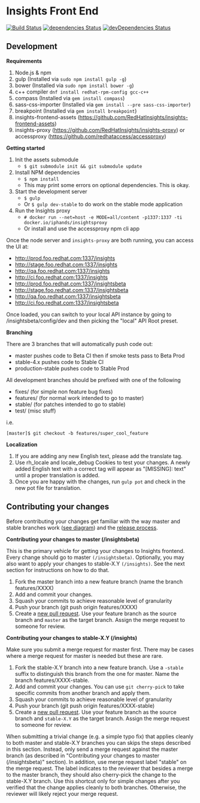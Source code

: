 # Insights Front End
[![Build Status](https://travis-ci.org/RedHatInsights/insights-frontend.svg?branch=master)](https://travis-ci.org/RedHatInsights/insights-frontend)
[![dependencies Status](https://david-dm.org/RedHatInsights/insights-frontend/status.svg)](https://david-dm.org/RedHatInsights/insights-frontend)
[![devDependencies Status](https://david-dm.org/RedHatInsights/insights-frontend/dev-status.svg)](https://david-dm.org/RedHatInsights/insights-frontend?type=dev)

Development
---
**Requirements**

1. Node.js & npm
2. gulp (Installed via `sudo npm install gulp -g`)
3. bower (Installed via `sudo npm install bower -g`)
4. c++ compiler `dnf install redhat-rpm-config gcc-c++`
5. compass (Installed via `gem install compass`)
6. sass-css-importer (Installed via `gem install --pre sass-css-importer`)
7. breakpoint (Installed via `gem install breakpoint`)
8. insights-frontend-assets (https://github.com/RedHatInsights/insights-frontend-assets)
9. insights-proxy (https://github.com/RedHatInsights/insights-proxy) or accessproxy (https://github.com/redhataccess/accessproxy)

**Getting started**
1. Init the assets submodule
    - `$ git submodule init && git submodule update`
2. Install NPM dependencies
    - `$ npm install`
    - This may print some errors on optional dependencies.  This is okay.
3. Start the development server
    - `$ gulp`
    - Or `$ gulp dev-stable` to do work on the stable mode application
4. Run the Insights proxy
    - `# docker run --net=host -e MODE=all/content -p1337:1337 -ti docker.io/iphands/insightsproxy`
    - Or install and use the accessproxy npm cli app

Once the node server and `insights-proxy` are both running, you can access the UI at:

- http://prod.foo.redhat.com:1337/insights
- http://stage.foo.redhat.com:1337/insights
- http://qa.foo.redhat.com:1337/insights
- http://ci.foo.redhat.com:1337/insights
- http://prod.foo.redhat.com:1337/insightsbeta
- http://stage.foo.redhat.com:1337/insightsbeta
- http://qa.foo.redhat.com:1337/insightsbeta
- http://ci.foo.redhat.com:1337/insightsbeta

Once loaded, you can switch to your local API instance by going to /insightsbeta/config/dev and then picking the "local" API Root preset.

**Branching**

There are 3 branches that will automatically push code out:

- master pushes code to Beta CI then if smoke tests pass to Beta Prod
- stable-4.x pushes code to Stable CI
- production-stable pushes code to Stable Prod

All development branches should be prefixed with one of the following

- fixes/      (for simple non feature bug fixes)
- features/   (for normal work intended to go to master)
- stable/     (for patches intended to go to stable)
- test/       (misc stuff)

i.e.
```
[master]$ git checkout -b features/super_cool_feature
```

**Localization**

1. If you are adding any new English text, please add the translate tag.
2. Use rh_locale and locale_debug Cookies to test your changes.  A newly added English text with a correct tag will appear as "[MISSING]: text" until a proper translation is added.
3. Once you are happy with the changes, run `gulp pot` and check in the new pot file for translation.

## Contributing your changes

Before contributing your changes get familiar with the way master and stable branches work ([see diagram](https://docs.google.com/a/redhat.com/drawings/d/1msfgOEE3faiCTdUv4I3BLN37y0ibNY0oQjAlUq4tQhQ/edit?usp=sharing)) and the [release process](https://mojo.redhat.com/docs/DOC-1059887).

**Contributing your changes to master (/insightsbeta)**

This is the primary vehicle for getting your changes to Insights frontend.
Every change should go to master `(/insightsbeta)`.
Optionally, you may also want to apply your changes to stable-X.Y `(/insights)`.
See the next section for instructions on how to do that.

1. Fork the master branch into a new feature branch (name the branch features/XXXX)
2. Add and commit your changes.
3. Squash your commits to achieve reasonable level of granularity
4. Push your branch (git push origin features/XXXX)
5. Create a [new pull request](https://github.com/ansible/insights-frontend/compare?expand=1). Use your feature branch as the source branch and `master` as the target branch. Assign the merge request to someone for review.

**Contributing your changes to stable-X.Y (/insights)**

Make sure you submit a merge request for master first. There may be cases where a merge request for master is needed but these are rare.

1. Fork the stable-X.Y branch into a new feature branch. Use a `-stable` suffix to distinguish this branch from the one for master. Name the branch features/XXXX-stable.
2. Add and commit your changes. You can use `git cherry-pick` to take specific commits from another branch and apply them.
3. Squash your commits to achieve reasonable level of granularity
4. Push your branch (git push origin features/XXXX-stable)
5. Create a [new pull request](https://github.com/ansible/insights-frontend/compare?expand=1). Use your feature branch as the source branch and `stable-X.Y` as the target branch. Assign the merge request to someone for review.

When submitting a trivial change (e.g. a simple typo fix) that applies cleanly to both master and stable-X.Y branches you can skips the steps described in this section. Instead, only send a merge request against the master branch (as described in "Contributing your changes to master (/insightsbeta)" section). In addition, use merge request label "stable" on the merge request. The label indicates to the reviewer that besides a merge to the master branch, they should also cherry-pick the change to the stable-X.Y branch. Use this shortcut only for simple changes after you verified that the change applies cleanly to both branches. Otherwise, the reviewer will likely reject your merge request.
